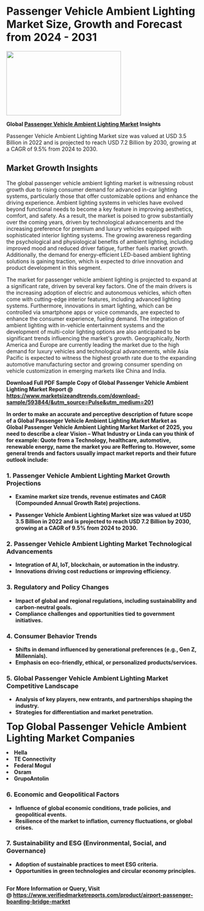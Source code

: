<H1>Passenger Vehicle Ambient Lighting Market Size, Growth and Forecast from 2024 - 2031</H1><img class="aligncenter size-medium wp-image-584254" src="https://thirdeyenews.in/wp-content/uploads/2024/09/Global-Market-Research-300x168.jpeg" alt="" width="300" height="168" /><p><strong>Global&nbsp;<a href="https://www.marketsizeandtrends.com/download-sample/593844/&amp;utm_source=Pulse&amp;utm_medium=201">Passenger Vehicle Ambient Lighting Market</a> Insights</strong></p><p>Passenger Vehicle Ambient Lighting Market size was valued at USD 3.5 Billion in 2022 and is projected to reach USD 7.2 Billion by 2030, growing at a CAGR of 9.5% from 2024 to 2030.</p><p><h2>Market Growth Insights</h2> <p>The global passenger vehicle ambient lighting market is witnessing robust growth due to rising consumer demand for advanced in-car lighting systems, particularly those that offer customizable options and enhance the driving experience. Ambient lighting systems in vehicles have evolved beyond functional needs to become a key feature in improving aesthetics, comfort, and safety. As a result, the market is poised to grow substantially over the coming years, driven by technological advancements and the increasing preference for premium and luxury vehicles equipped with sophisticated interior lighting systems. The growing awareness regarding the psychological and physiological benefits of ambient lighting, including improved mood and reduced driver fatigue, further fuels market growth. Additionally, the demand for energy-efficient LED-based ambient lighting solutions is gaining traction, which is expected to drive innovation and product development in this segment.</p> <p><strong></strong></p> <p>The market for passenger vehicle ambient lighting is projected to expand at a significant rate, driven by several key factors. One of the main drivers is the increasing adoption of electric and autonomous vehicles, which often come with cutting-edge interior features, including advanced lighting systems. Furthermore, innovations in smart lighting, which can be controlled via smartphone apps or voice commands, are expected to enhance the consumer experience, fueling demand. The integration of ambient lighting with in-vehicle entertainment systems and the development of multi-color lighting options are also anticipated to be significant trends influencing the market's growth. Geographically, North America and Europe are currently leading the market due to the high demand for luxury vehicles and technological advancements, while Asia Pacific is expected to witness the highest growth rate due to the expanding automotive manufacturing sector and growing consumer spending on vehicle customization in emerging markets like China and India.</p> <p><strong></p><p><span class=""><strong>Download Full PDF Sample Copy of Global Passenger Vehicle Ambient Lighting Market Report</strong> @ <a href="https://www.marketsizeandtrends.com/download-sample/593844/&amp;utm_source=Pulse&amp;utm_medium=201" target="_blank">https://www.marketsizeandtrends.com/download-sample/593844/&amp;utm_source=Pulse&amp;utm_medium=201</a></span></p><p>In order to make an accurate and perceptive description of future scope of a Global&nbsp;Passenger Vehicle Ambient Lighting Market Market as Global&nbsp;Passenger Vehicle Ambient Lighting Market Market of 2025, you need to describe a clear Vision &ndash; What Industry or Linda can you think of for example: Quote from a Technology, healthcare, automotive, renewable energy, name the market you are Reffering to. However, some general trends and factors usually impact market reports and their future outlook include:</p><h3>1.&nbsp;<strong>Passenger Vehicle Ambient Lighting Market Growth Projections</strong></h3><ul><li>Examine market size trends, revenue estimates and CAGR (Compounded Annual Growth Rate) projections.</li><li><p>Passenger Vehicle Ambient Lighting Market size was valued at USD 3.5 Billion in 2022 and is projected to reach USD 7.2 Billion by 2030, growing at a CAGR of 9.5% from 2024 to 2030.</p></li></ul><h3>2.&nbsp;<strong>Passenger Vehicle Ambient Lighting Market Technological Advancements</strong></h3><ul><li>Integration of AI, IoT, blockchain, or automation in the industry.</li><li>Innovations driving cost reductions or improving efficiency.</li></ul><h3>3.&nbsp;<strong>Regulatory and Policy Changes</strong></h3><ul><li>Impact of global and regional regulations, including sustainability and carbon-neutral goals.</li><li>Compliance challenges and opportunities tied to government initiatives.</li></ul><h3>4.&nbsp;<strong>Consumer Behavior Trends</strong></h3><ul><li>Shifts in demand influenced by generational preferences (e.g., Gen Z, Millennials).</li><li>Emphasis on eco-friendly, ethical, or personalized products/services.</li></ul><h3>5.&nbsp;<strong>Global Passenger Vehicle Ambient Lighting Market Competitive Landscape</strong></h3><ul><li>Analysis of key players, new entrants, and partnerships shaping the industry.</li><li>Strategies for differentiation and market penetration.</li></ul><p data-pm-slice="1 1 []"><span style="color: inherit; font-family: inherit; font-size: 25px;">Top Global Passenger Vehicle Ambient Lighting Market Companies</span></p><div class="" data-test-id=""><p><li>Hella</li><li> TE Connectivity</li><li> Federal Mogul</li><li> Osram</li><li> GrupoAntolin</li></p></div><h3>6.&nbsp;<strong>Economic and Geopolitical Factors</strong></h3><ul><li>Influence of global economic conditions, trade policies, and geopolitical events.</li><li>Resilience of the market to inflation, currency fluctuations, or global crises.</li></ul><h3>7.&nbsp;<strong>Sustainability and ESG (Environmental, Social, and Governance)</strong></h3><ul><li>Adoption of sustainable practices to meet ESG criteria.</li><li>Opportunities in green technologies and circular economy principles.</li></ul><h2><strong style="font-size: 14px;">For More Information or Query, Visit @&nbsp;</strong><a style="background-color: #ffffff; font-size: 14px;" href="https://www.marketsizeandtrends.com/report/passenger-vehicle-ambient-lighting-market/" target="_blank">https://www.verifiedmarketreports.com/product/airport-passenger-boarding-bridge-market</a></h2>
